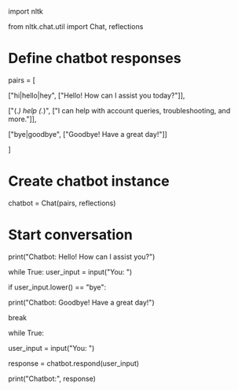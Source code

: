 import nltk

from nltk.chat.util import Chat, reflections

# Define chatbot responses

pairs = [

["hi|hello|hey", ["Hello! How can I assist you today?"]],

["(.*) help (.*)", ["I can help with account queries, troubleshooting, and more."]],

["bye|goodbye", ["Goodbye! Have a great day!"]]

]

# Create chatbot instance

chatbot = Chat(pairs, reflections)

# Start conversation

print("Chatbot: Hello! How can I assist you?")

while True:
user_input = input("You: ")

if user_input.lower() == "bye":

print("Chatbot: Goodbye! Have a great day!")

break

while True:

user_input = input("You: ")

response = chatbot.respond(user_input)

print("Chatbot:", response)
